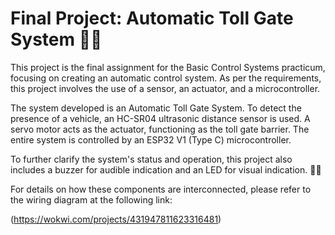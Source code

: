 # Final Project: Automatic Toll Gate System 🚗💨
This project is the final assignment for the Basic Control Systems practicum, focusing on creating an automatic control system. As per the requirements, this project involves the use of a sensor, an actuator, and a microcontroller.

The system developed is an Automatic Toll Gate System. To detect the presence of a vehicle, an HC-SR04 ultrasonic distance sensor is used. A servo motor acts as the actuator, functioning as the toll gate barrier. The entire system is controlled by an ESP32 V1 (Type C) microcontroller.

To further clarify the system's status and operation, this project also includes a buzzer for audible indication and an LED for visual indication. 🚦🔔

For details on how these components are interconnected, please refer to the wiring diagram at the following link:

(https://wokwi.com/projects/431947811623316481)

